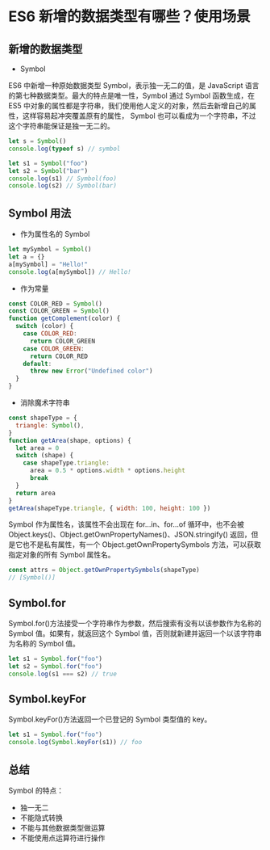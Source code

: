 <!--
 * @Author: wictory
 * @Date: 2023-09-22 15:18:01
 * @LastEditors: wictory
 * @LastEditTime: 2023-09-22 15:29:09
 * @Description: file content
-->

# ES6 新增的数据类型有哪些？使用场景

## 新增的数据类型

- Symbol

ES6 中新增一种原始数据类型 Symbol，表示独一无二的值，是 JavaScript 语言的第七种数据类型。最大的特点是唯一性，Symbol 通过 Symbol 函数生成，在 ES5 中对象的属性都是字符串，我们使用他人定义的对象，然后去新增自己的属性，这样容易起冲突覆盖原有的属性， Symbol 也可以看成为一个字符串，不过这个字符串能保证是独一无二的。

```js
let s = Symbol()
console.log(typeof s) // symbol

let s1 = Symbol("foo")
let s2 = Symbol("bar")
console.log(s1) // Symbol(foo)
console.log(s2) // Symbol(bar)
```

## Symbol 用法

- 作为属性名的 Symbol

```js
let mySymbol = Symbol()
let a = {}
a[mySymbol] = "Hello!"
console.log(a[mySymbol]) // Hello!
```

- 作为常量

```js
const COLOR_RED = Symbol()
const COLOR_GREEN = Symbol()
function getComplement(color) {
  switch (color) {
    case COLOR_RED:
      return COLOR_GREEN
    case COLOR_GREEN:
      return COLOR_RED
    default:
      throw new Error("Undefined color")
  }
}
```

- 消除魔术字符串

```js
const shapeType = {
  triangle: Symbol(),
}
function getArea(shape, options) {
  let area = 0
  switch (shape) {
    case shapeType.triangle:
      area = 0.5 * options.width * options.height
      break
  }
  return area
}
getArea(shapeType.triangle, { width: 100, height: 100 })
```

Symbol 作为属性名，该属性不会出现在 for...in、for...of 循环中，也不会被 Object.keys()、Object.getOwnPropertyNames()、JSON.stringify() 返回，但是它也不是私有属性，有一个 Object.getOwnPropertySymbols 方法，可以获取指定对象的所有 Symbol 属性名。

```js
const attrs = Object.getOwnPropertySymbols(shapeType)
// [Symbol()]
```

## Symbol.for

Symbol.for()方法接受一个字符串作为参数，然后搜索有没有以该参数作为名称的 Symbol 值。如果有，就返回这个 Symbol 值，否则就新建并返回一个以该字符串为名称的 Symbol 值。

```js
let s1 = Symbol.for("foo")
let s2 = Symbol.for("foo")
console.log(s1 === s2) // true
```

## Symbol.keyFor

Symbol.keyFor()方法返回一个已登记的 Symbol 类型值的 key。

```js
let s1 = Symbol.for("foo")
console.log(Symbol.keyFor(s1)) // foo
```

## 总结

Symbol 的特点：

- 独一无二
- 不能隐式转换
- 不能与其他数据类型做运算
- 不能使用点运算符进行操作
